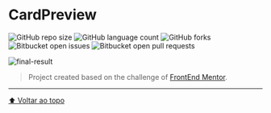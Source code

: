 # CardPreview 

![GitHub repo size](https://img.shields.io/github/repo-size/Leandroooh/card-preview?style=for-the-badge)
![GitHub language count](https://img.shields.io/github/languages/count/Leandroooh/card-preview?style=for-the-badge)
![GitHub forks](https://img.shields.io/github/forks/Leandroooh/card-preview?style=for-the-badge)
![Bitbucket open issues](https://img.shields.io/bitbucket/issues/Leandroooh/card-preview?style=for-the-badge)
![Bitbucket open pull requests](https://img.shields.io/bitbucket/pr-raw/Leandroooh/card-preview?style=for-the-badge)

<img src="https://i.imgur.com/TLalotU.jpg" alt="final-result">

> Project created based on the challenge of <a href="http://frontendmentor.io/">FrontEnd Mentor</a>.

****
[⬆ Voltar ao topo](#CardPreview)<br>    